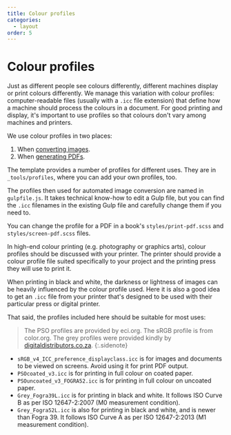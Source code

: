 ```yaml
---
title: Colour profiles
categories:
  - layout
order: 5
---
```


# Colour profiles

Just as different people see colours differently, different machines display or print colours differently. We manage this variation with colour profiles: computer-readable files (usually with a `.icc` file extension) that define how a machine should process the colours in a document. For good printing and display, it's important to use profiles so that colours don't vary among machines and printers.

We use colour profiles in two places:

1. When [converting images](../images/image-conversions.html).
2. When [generating PDFs](../pdf-output.html).

The template provides a number of profiles for different uses. They are in `_tools/profiles`, where you can add your own profiles, too.

The profiles then used for automated image conversion are named in `gulpfile.js`. It takes technical know-how to edit a Gulp file, but you can find the `.icc` filenames in the existing Gulp file and carefully change them if you need to.

You can change the profile for a PDF in a book's `styles/print-pdf.scss` and `styles/screen-pdf.scss` files.

In high-end colour printing (e.g. photography or graphics arts), colour profiles should be discussed with your printer. The printer should provide a colour profile file suited specifically to your project and the printing press they will use to print it.

When printing in black and white, the darkness or lightness of images can be heavily influenced by the colour profile used. Here it is also a good idea to get an `.icc` file from your printer that's designed to be used with their particular press or digital printer.

That said, the profiles included here should be suitable for most uses:

> The PSO profiles are provided by eci.org. The sRGB profile is from color.org. The grey profiles were provided kindly by [digitaldistributors.co.za](http://digitaldistributors.co.za).
{:.sidenote}

- `sRGB_v4_ICC_preference_displayclass.icc` is for images and documents to be viewed on screens. Avoid using it for print PDF output.
- `PSOcoated_v3.icc` is for printing in full colour on coated paper.
- `PSOuncoated_v3_FOGRA52.icc` is for printing in full colour on uncoated paper.
- `Grey_Fogra39L.icc` is for printing in black and white. It follows ISO Curve B as per ISO 12647-2:2007 (M0 measurement condition).
- `Grey_Fogra52L.icc` is also for printing in black and white, and is newer than Fogra 39. It follows ISO Curve A as per ISO 12647-2:2013 (M1 measurement condition).
